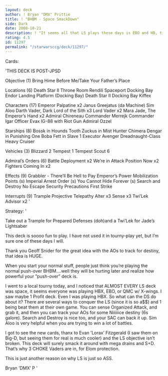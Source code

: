 ```yaml
---
layout: deck
author: ! Bryan "DMX" Prittie
title: ! "BHBM - Space SmackDown"
side: Dark
date: 2000-10-21
description: ! "It seems all that LS plays these days is EBO and HB, time to beat them at their own game......"
rating: 4.5
id: 11297
permalink: "/starwarsccg/deck/11297/"
---
```

Cards: 

'THIS DECK IS POST-JPSD

Objective (1)
Bring Hime Before Me/Take Your Father’s Place

Locations (6)
Death Star II Throne Room
Rendili
Spaceport Docking Bay
Endor Landing Platform (Docking Bay)
Death Star II Docking Bay
Kiffex

Characters (17)
Emperor Palpatine x2
Janus Greejatus (da Machine)
Sim Aloo
Darth Vader, Dark Lord of the Sith x3
Lord Vader x2
Mara Jade, The Emperor’s Hand x2
Admiral Chireneau
Commander Merrejk
Commander Igar
Officer Evax
IG-88 with Riot Gun
Admiral Ozzel

Starships (8)
Bossk in Hounds Tooth
Zuckus in Mist Hunter
Chimera
Dengar in Punishing One
Boba Fett in Slave 1
Executor
Avenger
Dreadnaught-Class Heavy Cruiser

Vehicles (3)
Blizzard 2
Tempest 1
Tempest Scout 6

Admiral’s Orders (6)
Battle Deployment x2
We’re in Attack Position Now x2
Fighters Coming In x2

Effects (9)
Grabbler - There’ll Be Hell to Pay
Emperor’s Power
Mobilization Points (s)
Imperial Arrest Order (s)
You Cannot Hide Forever (s)
Search and Destroy
No Escape
Security Precautions
First Strike

Interrupts (9)
Trample
Projective Telepathy
Alter x3
Sense x3
Twi’Lek Advisor x2 '

Strategy: '

Take out a Trample for Prepared Defenses (doh)and a Twi’Lek for Jade’s Lightsaber

This deck is soooo fun to play.  I have not used it in tourny-play yet, but I’m sure one of these days I will.

Thank you Geoff Snider for the great idea with the AOs to track for destiny, that idea is HUGE.

When you start your normal stuff, people just think you’re playing the normal push-over BHBM....well they will be hurting later and realize how powerful your ”push-over” deck is.

I went to a local tourny today, and I noticed that ALMOST EVERY LS deck was space, it seems everyone was playing HBX, EBO, or QMC w/ X-wings.  I saw maybe 1 Profit deck.  Even I was playing HBX.  So what can the DS do about it?  There are several ways to conquer the LS (since it is so a$$) and 1 being beat them at their own game.  You can sense Organized Attack, and grab it, and then you can track your AOs for some Niiiiiice destiny (6s galore).  Search and Destroy is nice too, and your SAC can back it up.  Sim Aloo is very helpful when you are trying to win a lot of battles.

I got to see the new cards, thanx to Evan ’Lorax’ Fitzgerald (I saw them on Big-D, but seeing them for real is much cooler) and the LS objective isn’t broken.  This deck will surely smack it around with mega drains and S+D.  That’s why 3 CHOKE Vaders are in, for Elom protection.

This is just another reason on why LS is just so ASS.

Bryan ’DMX’ P  '
